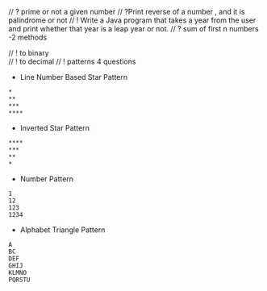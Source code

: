 // ? prime or not a given number 
// ?Print reverse of a number , and it is palindrome or not 
// ! Write a Java program that takes a year from the user and print whether that year is a leap year or not.
// ? sum of first  n numbers -2 methods

// ! to binary  
// ! to decimal 
// ! patterns 4 questions 





- Line Number Based Star Pattern
```
*
**
***
****
```

- Inverted Star Pattern
```
****
***
**
*
```

- Number Pattern
```
1
12
123
1234
```

- Alphabet Triangle Pattern
```
A
BC
DEF
GHIJ
KLMNO
PQRSTU
```
